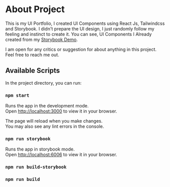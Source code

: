 # About Project

This is my UI Portfolio, I created UI Components using React Js, Tailwindcss and Storybook.
I didn't prepare the UI design, I just randomly follow my feeling and instinct to create it.
You can see, UI Components I Already created from my [Storybook Demo](https://github.com/facebook/create-react-app).

I am open for any critics or suggestion for about anything in this project. Feel free to reach me out.

## Available Scripts

In the project directory, you can run:

### `npm start`

Runs the app in the development mode.\
Open [http://localhost:3000](http://localhost:3000) to view it in your browser.

The page will reload when you make changes.\
You may also see any lint errors in the console.

### `npm run storybook`

Runs the app in storybook mode.\
Open [http://localhost:6006](http:localhost:6006) to view it in your browser.

### `npm run build-storybook`

### `npm run build`
